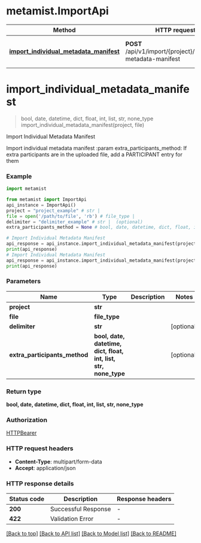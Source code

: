 # metamist.ImportApi

Method | HTTP request | Description
------------- | ------------- | -------------
[**import_individual_metadata_manifest**](ImportApi.md#import_individual_metadata_manifest) | **POST** /api/v1/import/{project}/individual-metadata-manifest | Import Individual Metadata Manifest


# **import_individual_metadata_manifest**
> bool, date, datetime, dict, float, int, list, str, none_type import_individual_metadata_manifest(project, file)

Import Individual Metadata Manifest

Import individual metadata manifest  :param extra_participants_method: If extra participants are in the uploaded file,     add a PARTICIPANT entry for them

### Example

```python
import metamist

from metamist import ImportApi
api_instance = ImportApi()
project = "project_example" # str | 
file = open('/path/to/file', 'rb') # file_type | 
delimiter = "delimiter_example" # str |  (optional)
extra_participants_method = None # bool, date, datetime, dict, float, int, list, str, none_type |  (optional)

# Import Individual Metadata Manifest
api_response = api_instance.import_individual_metadata_manifest(project, file)
print(api_response)
# Import Individual Metadata Manifest
api_response = api_instance.import_individual_metadata_manifest(project, file, delimiter=delimiter, extra_participants_method=extra_participants_method)
print(api_response)
```


### Parameters

Name | Type | Description  | Notes
------------- | ------------- | ------------- | -------------
 **project** | **str**|  |
 **file** | **file_type**|  |
 **delimiter** | **str**|  | [optional]
 **extra_participants_method** | **bool, date, datetime, dict, float, int, list, str, none_type**|  | [optional]

### Return type

**bool, date, datetime, dict, float, int, list, str, none_type**

### Authorization

[HTTPBearer](../README.md#HTTPBearer)

### HTTP request headers

 - **Content-Type**: multipart/form-data
 - **Accept**: application/json


### HTTP response details

| Status code | Description | Response headers |
|-------------|-------------|------------------|
**200** | Successful Response |  -  |
**422** | Validation Error |  -  |

[[Back to top]](#) [[Back to API list]](../README.md#documentation-for-api-endpoints) [[Back to Model list]](../README.md#documentation-for-models) [[Back to README]](../README.md)

